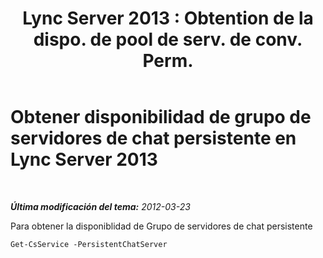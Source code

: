 ﻿---
title: "Lync Server 2013 : Obtention de la dispo. de pool de serv. de conv. Perm."
TOCTitle: Obtener disponibilidad de grupo de servidores de chat persistente
ms:assetid: 61668ff9-1962-47e0-ac9f-a1272acf5372
ms:mtpsurl: https://technet.microsoft.com/es-es/library/JJ204950(v=OCS.15)
ms:contentKeyID: 48275449
ms.date: 01/07/2017
mtps_version: v=OCS.15
ms.translationtype: HT
---

# Obtener disponibilidad de grupo de servidores de chat persistente en Lync Server 2013

 

_**Última modificación del tema:** 2012-03-23_

Para obtener la disponiblidad de Grupo de servidores de chat persistente

    Get-CsService -PersistentChatServer

